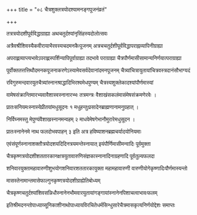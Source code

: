 +++
title = "०८ चैत्रशुक्लत्रयोदश्यामनङ्गपूजनंव्रतं"

+++

तत्रत्रयोदशीपूर्वविद्धाग्राह्या अथचतुर्दश्यांनृसिंहस्यदोलोत्सवः

अत्रैवश्रीशिवस्यैकवीरायाभैरवस्यचदमनकैःपूजनम् अत्रचचतुर्दशीपूर्वविद्धापराह्नव्यापिनीग्राह्या

अपराह्णव्याप्त्यभावेऽपराह्णस्पर्शिन्यापिपूर्वाग्राह्या तदभावे पराग्राह्या चैत्रपौर्णमासीसामान्यनिर्णयात्पराग्राह्या

पूर्वोक्ततत्तत्तिथौदमनकपूजनाकरणेऽस्यामेवसर्वदेवानांदमनपूजनम् चैत्र्यांचित्रायुतायांचित्रवस्त्रदानंसौभाग्यदं

रविगुरुमन्दवारयुतचैत्र्यांस्नानश्राद्धादिभिरश्वमेधपुण्यम् चैत्रस्यशुक्लेकादश्यांपौर्णमास्यां

वामेषसंक्रान्तिमारभ्यवावैशास्वस्नानारभ्भः तत्रमन्त्रः वैशाखंसकलंमासंमेषसंक्रमणेरवेः ।

प्रातःसनियमःस्नास्येप्रीतयांमधुसूदनः १ मधुहन्तुःप्रसादेनब्राह्मणानामनुग्रहात् ।

निर्विघ्नमस्तु मेपुण्यंवैशाखस्नानमन्वहम् २ माधवेमेषगेभानौमुरारेमधुसूदन ।

प्रातःस्नानेनमे नाथ फलदोभवपाहन् ३ इति अत्र हविष्याशनब्रह्मचर्यादयोनियमाः

एवंसंपूर्णस्नानाशक्तौत्रयोदशयदिदिनत्रयमन्तेस्नायात् इयंपौर्णिमासीमन्वादिः पूर्वमुक्ता

चैत्रकृष्णत्रयोदशीशततारकानक्षत्रयुतावारुणिसंज्ञकास्नानादिनाग्रहणादि पूर्वतुल्यफलदा

शनिवारयुक्तामहावारुणीशुभयोगशनिवारशततारकायुक्ता महामहावारुणी वारुणीयोगेकृष्णादिःपौर्णमास्यन्तो

मासस्तेनामान्तमासेफाल्गुनकृष्णत्रयोदशीग्राह्येतिबोध्यम्

चैत्रकृष्णचतुर्दश्यांशिवसन्निधौस्नानेनभौमवारयुतायांगङ्गायांस्नानेनपिशाचत्वाभावःफलम्

इतिश्रीमदनन्तोपाध्याय्सूनिकाशीनाथोपाध्यायविरचितेधर्मसिन्धुसारेचैत्रमासकृत्यनिर्णयोद्देशः समाप्तः
